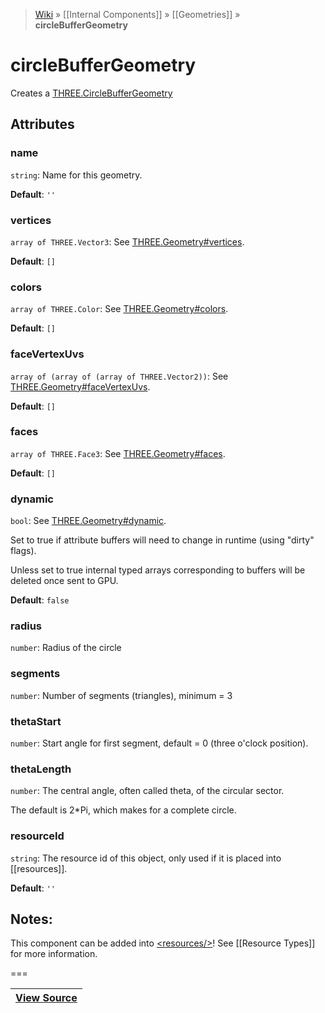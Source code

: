 > [Wiki](Home) » [[Internal Components]] » [[Geometries]] » **circleBufferGeometry**

# circleBufferGeometry

Creates a [THREE.CircleBufferGeometry](http://threejs.org/docs/#Reference/Extras.Geometries/CircleBufferGeometry)

## Attributes

### name
``` string ```: Name for this geometry.

**Default**: `''`

### vertices
``` array of THREE.Vector3 ```: See [THREE.Geometry#vertices](http://threejs.org/docs/#Reference/Core/Geometry.vertices).

**Default**: `[]`

### colors
``` array of THREE.Color ```: See [THREE.Geometry#colors](http://threejs.org/docs/#Reference/Core/Geometry.colors).

**Default**: `[]`

### faceVertexUvs
``` array of (array of (array of THREE.Vector2)) ```: See [THREE.Geometry#faceVertexUvs](http://threejs.org/docs/#Reference/Core/Geometry.faceVertexUvs).

**Default**: `[]`

### faces
``` array of THREE.Face3 ```: See [THREE.Geometry#faces](http://threejs.org/docs/#Reference/Core/Geometry.faces).

**Default**: `[]`

### dynamic
``` bool ```: See [THREE.Geometry#dynamic](http://threejs.org/docs/#Reference/Core/Geometry.dynamic).

Set to true if attribute buffers will need to change in runtime (using "dirty" flags).

Unless set to true internal typed arrays corresponding to buffers will be deleted
once sent to GPU.

**Default**: `false`

### radius
``` number ```: Radius of the circle

### segments
``` number ```: Number of segments (triangles), minimum = 3

### thetaStart
``` number ```: Start angle for first segment, default = 0 (three o'clock position).

### thetaLength
``` number ```: The central angle, often called theta, of the circular sector.

The default is 2*Pi, which makes for a complete circle.

### resourceId
``` string ```: The resource id of this object, only used if it is placed into [[resources]].

**Default**: `''`

## Notes:

This component can be added into [&lt;resources/&gt;](resources)! See [[Resource Types]] for more information.

===

|**[View Source](../blob/master/src/lib/descriptors/Geometry/CircleBufferGeometryDescriptor.js)**|
 ---|

